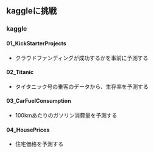 ## kaggleに挑戦

### kaggle

#### 01_KickStarterProjects
- クラウドファンディングが成功するかを事前に予測する

#### 02_Titanic
- タイタニック号の乗客のデータから、生存率を予測する

#### 03_CarFuelConsumption
- 100kmあたりのガソリン消費量を予測する

#### 04_HousePrices
- 住宅価格を予測する



